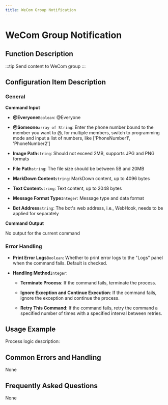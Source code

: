 ```yaml
---
title: WeCom Group Notification
---
```


# WeCom Group Notification

## Function Description

:::tip 
Send content to WeCom group
:::

## Configuration Item Description

### General

**Command Input**

- **@Everyone**`Boolean`: @Everyone

- **@Someone**`array of String`: Enter the phone number bound to the member you want to @, for multiple members, switch to programming mode and input a list of numbers, like ['PhoneNumber1', 'PhoneNumber2']

- **Image Path**`string`: Should not exceed 2MB, supports JPG and PNG formats

- **File Path**`string`: The file size should be between 5B and 20MB

- **MarkDown Content**`string`: MarkDown content, up to 4096 bytes

- **Text Content**`string`: Text content, up to 2048 bytes

- **Message Format Type**`Integer`: Message type and data format

- **Bot Address**`string`: The bot's web address, i.e., WebHook, needs to be applied for separately


**Command Output**

No output for the current command


### Error Handling

- **Print Error Logs**`Boolean`: Whether to print error logs to the "Logs" panel when the command fails. Default is checked. 

- **Handling Method**`Integer`:

    - **Terminate Process**: If the command fails, terminate the process.

    - **Ignore Exception and Continue Execution**: If the command fails, ignore the exception and continue the process.

    - **Retry This Command**: If the command fails, retry the command a specified number of times with a specified interval between retries.

## Usage Example

Process logic description:

## Common Errors and Handling

None

## Frequently Asked Questions

None

